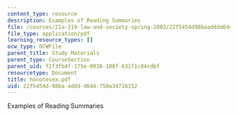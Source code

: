 ```yaml
---
content_type: resource
description: Examples of Reading Summaries
file: /courses/21a-219-law-and-society-spring-2003/22f5454d98baadddd644750a34716152_honotesex.pdf
file_type: application/pdf
learning_resource_types: []
ocw_type: OCWFile
parent_title: Study Materials
parent_type: CourseSection
parent_uid: f2f3fb4f-175e-0938-108f-631f1c84cdbf
resourcetype: Document
title: honotesex.pdf
uid: 22f5454d-98ba-addd-d644-750a34716152
---
```

Examples of Reading Summaries

